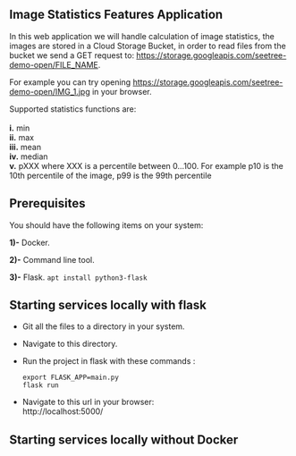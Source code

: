 ## Image Statistics Features Application 


In this web application we will handle calculation of image statistics, the images are stored in a Cloud Storage Bucket, in order to read files from the bucket we send a GET request to: https://storage.googleapis.com/seetree-demo-open/FILE_NAME.  

For example you can try opening https://storage.googleapis.com/seetree-demo-open/IMG_1.jpg in your browser.

Supported statistics functions are:
<br/><br/>
**i.** min
<br/>
**ii.** max
<br/>
**iii.** mean
<br/>
**iv.** median
<br/>
**v.** pXXX where XXX is a percentile between 0...100. For example p10 is the 10th percentile of the image, p99 is the 99th percentile
 ## Prerequisites

You should have the following items on your system:


**1)-** Docker.


**2)-** Command line tool.


**3)-** Flask.                           `apt install python3-flask`


## Starting services locally with flask
*  Git all the files to a directory in your system.

* Navigate to this directory.


* Run the project in flask with these commands :


    `export FLASK_APP=main.py`
     </br>
     `flask run`
     
* Navigate to this url in your browser:
   </br>
http://localhost:5000/

 
## Starting services locally without Docker

